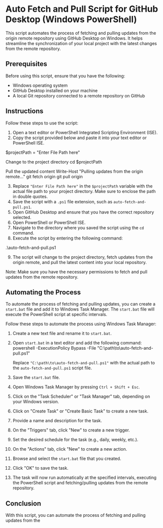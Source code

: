 # Auto Fetch and Pull Script for GitHub Desktop (Windows PowerShell)

This script automates the process of fetching and pulling updates from the origin remote repository using GitHub Desktop on Windows. It helps streamline the synchronization of your local project with the latest changes from the remote repository.

## Prerequisites

Before using this script, ensure that you have the following:

- Windows operating system
- GitHub Desktop installed on your machine
- A local Git repository connected to a remote repository on GitHub

## Instructions

Follow these steps to use the script:

1. Open a text editor or PowerShell Integrated Scripting Environment (ISE).
2. Copy the script provided below and paste it into your text editor or PowerShell ISE.

$projectPath = "Enter File Path here"

Change to the project directory
cd $projectPath

Pull the updated content
Write-Host "Pulling updates from the origin remote..."
git fetch origin
git pull origin



3. Replace `"Enter File Path here"` in the `$projectPath` variable with the actual file path to your project directory. Make sure to enclose the path in double quotes.
4. Save the script with a `.ps1` file extension, such as `auto-fetch-and-pull.ps1`.
5. Open GitHub Desktop and ensure that you have the correct repository selected.
6. Open PowerShell or PowerShell ISE.
7. Navigate to the directory where you saved the script using the `cd` command.
8. Execute the script by entering the following command:

.\auto-fetch-and-pull.ps1



9. The script will change to the project directory, fetch updates from the origin remote, and pull the latest content into your local repository.

Note: Make sure you have the necessary permissions to fetch and pull updates from the remote repository.

## Automating the Process

To automate the process of fetching and pulling updates, you can create a `start.bat` file and add it to Windows Task Manager. The `start.bat` file will execute the PowerShell script at specific intervals.

Follow these steps to automate the process using Windows Task Manager:

1. Create a new text file and rename it to `start.bat`.
2. Open `start.bat` in a text editor and add the following command:
powershell -ExecutionPolicy Bypass -File "C:\path\to\auto-fetch-and-pull.ps1"

   Replace `"C:\path\to\auto-fetch-and-pull.ps1"` with the actual path to the `auto-fetch-and-pull.ps1` script file.
   
3. Save the `start.bat` file.
4. Open Windows Task Manager by pressing `Ctrl + Shift + Esc`.
5. Click on the "Task Scheduler" or "Task Manager" tab, depending on your Windows version.
6. Click on "Create Task" or "Create Basic Task" to create a new task.
7. Provide a name and description for the task.
8. On the "Triggers" tab, click "New" to create a new trigger.
9. Set the desired schedule for the task (e.g., daily, weekly, etc.).
10. On the "Actions" tab, click "New" to create a new action.
11. Browse and select the `start.bat` file that you created.
12. Click "OK" to save the task.
13. The task will now run automatically at the specified intervals, executing the PowerShell script and fetching/pulling updates from the remote repository.

## Conclusion

With this script, you can automate the process of fetching and pulling updates from the

